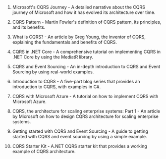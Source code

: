 

1. Microsoft's CQRS Journey - A detailed narrative about the CQRS journey of Microsoft and how it has evolved its architecture over time.

2. CQRS Pattern - Martin Fowler's definition of CQRS pattern, its principles, and its benefits.

3. What is CQRS? - An article by Greg Young, the inventor of CQRS, explaining the fundamentals and benefits of CQRS.

4. CQRS in .NET Core - A comprehensive tutorial on implementing CQRS in .NET Core by using the MediatR library.

5. CQRS and Event Sourcing - An in-depth introduction to CQRS and Event Sourcing by using real-world examples.

6. Introduction to CQRS - A five-part blog series that provides an introduction to CQRS, with examples in C#.

7. CQRS with Microsoft Azure - A tutorial on how to implement CQRS with Microsoft Azure.

8. CQRS, the architecture for scaling enterprise systems: Part 1 - An article by Microsoft on how to design CQRS architecture for scaling enterprise systems.

9. Getting started with CQRS and Event Sourcing - A guide to getting started with CQRS and event sourcing by using a simple example.

10. CQRS Starter Kit - A.NET CQRS starter kit that provides a working example of CQRS architecture.